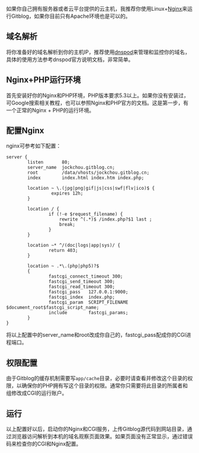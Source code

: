 <!--
author: jockchou
date: 2015-07-30
title: 在Nginx上运行GitBlog
tags: GitBlog
category: GitBlog
status: publish
summary: 如果你自己拥有服务器或者云平台提供的云主机，我推荐你使用Linux+[Nginx](http://nginx.org/)来运行Gitblog，如果你目前只有Apache环境也是可以的。
-->

如果你自己拥有服务器或者云平台提供的云主机，我推荐你使用Linux+[Nginx](http://nginx.org/)来运行Gitblog，如果你目前只有Apache环境也是可以的。

## 域名解析 ##
将你准备好的域名解析到你的主机IP，推荐使用[dnspod](https://www.dnspod.cn/)来管理和监控你的域名，具体的使用方法参考dnspod官方说明文档，非常简单。

## Nginx+PHP运行环境 ##

首先安装好你的Nginx和PHP环境，PHP版本要求5.3以上。如果你没有安装过，可Google搜索相关教程，也可以参照Nginx和PHP官方的文档。这是第一步，有一个正常的Nginx + PHP的运行环境。

## 配置Nginx ##

nginx可参考如下配置：

```
server {
        listen       80;
        server_name  jockchou.gitblog.cn;
        root         /data/vhosts/jockchou.gitblog.cn;
        index        index.html index.htm index.php;

        location ~ \.(jpg|png|gif|js|css|swf|flv|ico)$ {
                 expires 12h;
        }

        location / {
                if (!-e $request_filename) {
					rewrite ^(.*)$ /index.php?$1 last ;
					break;
                }
        }

        location ~* ^/(doc|logs|app|sys)/ {
                return 403;
        }
    
        location ~ .*\.(php|php5)?$
        {
                fastcgi_connect_timeout 300;
                fastcgi_send_timeout 300;
                fastcgi_read_timeout 300;
                fastcgi_pass   127.0.0.1:9000;
                fastcgi_index  index.php;
                fastcgi_param  SCRIPT_FILENAME $document_root$fastcgi_script_name;
                include        fastcgi_params;
        }
}
```

将以上配置中的server_name和root改成你自己的，fastcgi_pass配成你的CGI进程端口。

## 权限配置 ##

由于Gitblog的缓存机制需要写`app/cache`目录，必要时请查看并修改这个目录的权限，以确保你的PHP拥有写这个目录的权限。通常你只需要将此目录的所属者和组修改成CGI的运行账户。


## 运行 ##

以上配置好以后，启动你的Nginx和CGI服务，上传Gitblog源代码到网站目录，通过浏览器访问解析到本机的域名观察页面效果。如果页面没有正常显示，通过错误码来检查你的CGI和Nginx配置。